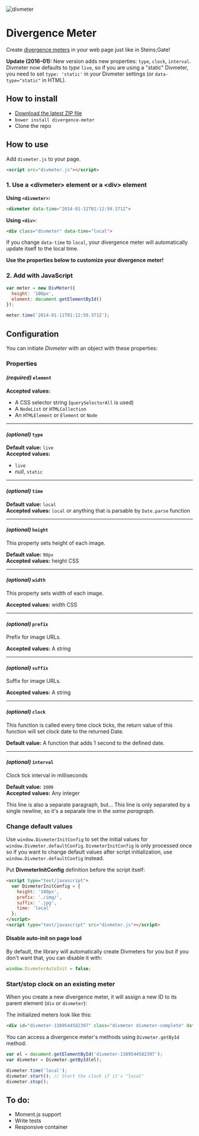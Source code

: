 ![divmeter](https://cloud.githubusercontent.com/assets/486818/12384921/d56cbfda-bdbf-11e5-9bb7-debf9f0f5526.png)

# Divergence Meter
Create [divergence meters](http://steins-gate.wikia.com/wiki/Divergence_Meter) in your web page just like in Steins;Gate!

**Update (2016-01):** New version adds new properties: `type`, `clock`, `interval`.
Divmeter now defaults to *type* `live`, so if you are using a "static" Divmeter, you need to set `type: 'static'` in your Divmeter settings (or `data-type="static"` in HTML).

## How to install

* [Download the latest ZIP file](archive/master.zip)
* `bower install divergence-meter`
* Clone the repo

## How to use

Add `divmeter.js` to your page.

```html
<script src="divmeter.js"></script>
```

### 1. Use a &lt;divmeter&gt; element or a &lt;div&gt; element

**Using `<divmeter>`:**

```html
<divmeter data-time="2014-01-11T01:12:59.371Z">
```

**Using `<div>`**:

```html
<div class="divmeter" data-time="local">
```

If you change `data-time` to `local`, your divergence meter will automatically update itself to the local time.

**Use the properties below to customize your divergence meter!**

### 2. Add with JavaScript

```js
var meter = new DivMeter({
  height: '100px',
  element: document.getElementById()
});

meter.time('2014-01-11T01:12:59.371Z');
```

## Configuration

You can initiate *Divmeter* with an object with these properties:

### Properties

#### *(required)* `element`

**Accepted values:**

* A CSS selector string (`querySelectorAll` is used)
* A `NodeList` or `HTMLCollection`
* An `HTMLElement` or `Element` or `Node`

<hr>

#### *(optional)* `type`

**Default value:** `live`  
**Accepted values:**

* `live`
* *null*, `static`

<hr>

#### *(optional)* `time`

**Default value:** `local`  
**Accepted values:** `local` or anything that is parsable by `Date.parse` function

<hr>

#### *(optional)* `height`

This property sets height of each image.

**Default value:** `90px`  
**Accepted values:** height CSS

<hr>

#### *(optional)* `width`

This property sets width of each image.

**Accepted values:** width CSS

<hr>

#### *(optional)* `prefix`

Prefix for image URLs.

**Accepted values:** A string

<hr>

#### *(optional)* `suffix`

Suffix for image URLs.

**Accepted values:** A string

<hr>

#### *(optional)* `clock`

This function is called every time clock ticks,
the return value of this function will set clock date to the returned Date.

**Default value:** A function that adds 1 second to the defined date.

<hr>

#### *(optional)* `interval`

Clock tick interval in milliseconds

**Default value:** `1000`  
**Accepted values:** Any integer

This line is also a separate paragraph, but...
This line is only separated by a single newline, so it's a separate line in the *same paragraph*.

### Change default values

Use `window.DivmeterInitConfig` to set the initial values for `window.Divmeter.defaultConfig`. `DivmeterInitConfig` is
only processed once so if you want to change default values after script initialization,
use `window.Divmeter.defaultConfig` instead.

Put **DivmeterInitConfig** definition before the script itself:

```html
<script type="text/javascript">
  var DivmeterInitConfig = {
    height: '180px',
    prefix: './img/',
    suffix: '.jpg',
    time: 'local'
  };
</script>
<script type="text/javascript" src="divmeter.js"></script>
```

#### Disable auto-init on page load

By default, the library will automatically create Divmeters for you but if you don't want that,
you can disable it with:

```js
window.DivmeterAutoInit = false;
```

### Start/stop clock on an existing meter
When you create a new divergence meter, it will assign a new ID to its parent element (`div` or `divmeter`):

The initialized meters look like this:

```html
<div id="divmeter-1389544582397" class="divmeter divmeter-complete" data-time="local">...</div>
```

You can access a divergence meter's methods using `Divmeter.getById` method:

```js
var el = document.getElementById('divmeter-1389544582397');
var divmeter = Divmeter.getById(el);

divmeter.time('local');
divmeter.start(); // Start the clock if it's "local"
divmeter.stop();
```

## To do:

* Moment.js support
* Write tests
* Responsive container
